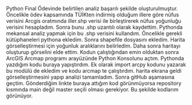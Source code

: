 Python Final Ödevinde belirtilen analiz başarılı şekilde oluşturulmuştur.
Öncelikle ödev kapsamında TÜİKten indirmiş olduğum illere göre nüfus verisini Arcgis oratmında iller.shp verisi ile birleştirerek nüfus yoğunluğu verisini hesapladım. Sonra bunu .shp uzantılı olarak kaydettim. 
Pythonda mekansal analiz yapmak için bu .shp verisini kullandım. 
Öncelikle gerekli kütüphaneleri pythona ekledim. Sonra shapefile dosyasını ekledim.
Harita görselleştirmesi için yoğunluk aralıklarını belirledim.
Daha sonra haritayı oluşturup görselini elde ettim.
Kodun çalıştığından emin olduktan sonra ArcGIS Arcmap programı arayüzünde Python Konsolunu açtım. 
Pythonda yazdığım kodu buraya yapıştırdım. 
Ek olarak import arcpy kodunu yazarak bu modülü de ekledim ve kodu arcmap te çalıştırdım. 
harita ekrana geldi görselleştirmesini yapıp analizi tamamladım. 
Sonra gitHub aşamasına geçtim. 
Gönderdiğim linkte buraya attığım kod görünmüyorsa repository kısmında main değil master seçili olması gerekiyor. Bu şekilde kodlarım görünüyor.
